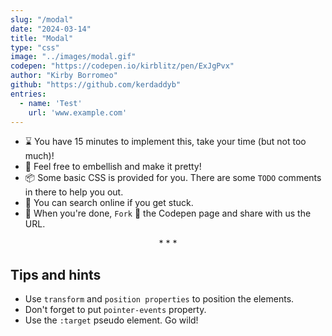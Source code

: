```yaml
---
slug: "/modal"
date: "2024-03-14"
title: "Modal"
type: "css"
image: "../images/modal.gif"
codepen: "https://codepen.io/kirblitz/pen/ExJgPvx"
author: "Kirby Borromeo"
github: "https://github.com/kerdaddyb"
entries:
  - name: 'Test'
    url: 'www.example.com'
---
```


- ⌛ You have 15 minutes to implement this, take your time (but not too much)!
- 💅 Feel free to embellish and make it pretty!
- 📦 Some basic CSS is provided for you. There are some `TODO` comments in there to help you out.
- 🧙 You can search online if you get stuck.
- 🎉 When you're done, `Fork` 🍴 the Codepen page and share with us the URL.

<p align='center'>* * *</p>

## Tips and hints

- Use `transform` and `position properties` to position the elements.
- Don't forget to put `pointer-events` property.
- Use the `:target` pseudo element. Go wild!
